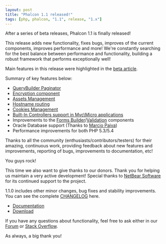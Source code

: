 ```yaml
---
layout: post
title: "Phalcon 1.1 released!"
tags: [php, phalcon, "1.1", release, "1.x"]
---
```

After a series of beta releases, Phalcon 1.1 is finally released!

This release adds new functionality, fixes bugs, improves of the current components, improves performance and more! We're constantly searching for the best balance between performance and functionality, building a robust framework that performs exceptionally well!

Main features in this release were highlighted in the [beta article](https://blog.phalcon.io/post/phalcon-1-1-beta-released).

<!--more-->
Summary of key features below:

- [QueryBuilder Paginator](https://docs.phalcon.io/latest/en/pagination#adapters-usage)
- [Encryption component](https://docs.phalcon.io/latest/en/crypt)
- [Assets Management](https://docs.phalcon.io/latest/en/assets)
- [Hostname routing](https://docs.phalcon.io/latest/en/routing#hostname-constraints)
- [Cookies Management](https://docs.phalcon.io/latest/en/cookies)
- [Built-In Controllers support in Mvc\\Micro applications](https://docs.phalcon.io/latest/en/micro#using-controllers-as-handlers)
- Improvements to the [Forms Builder](https://docs.phalcon.io/latest/en/forms)/[Validation](https://docs.phalcon.io/latest/en/validation) components
- Oracle Database support (Thanks to [Marcio Paiva](https://twitter.com/mpaivabarbosa))
- Performance improvements for both PHP 5.3/5.4

Thanks to all the community (enthusiasts/contributors/testers) for their amazing, continuous work, providing feedback about new features and improvements, reporting of bugs, improvements to documentation, etc!

You guys rock!

This time we also want to give thanks to our donors. Thank you for helping us maintain a very active development! Special thanks to [NetBear Software](https://netbear.com.au/) for its continued support to the project.

1.1.0 includes other minor changes, bug fixes and stability improvements. You can see the complete [CHANGELOG](https://github.com/phalcon/cphalcon/blob/master/CHANGELOG.md#L1) here.

- [Documentation](https://docs.phalcon.io/latest/en/)
- [Download](https://phalcon.io/download)

If you have any questions about functionality, feel free to ask either
in our [Forum](https://forum.phalcon.io/) or [Stack Overflow](https://stackoverflow.com/questions/tagged/phalcon).

As always, a big thank you!

